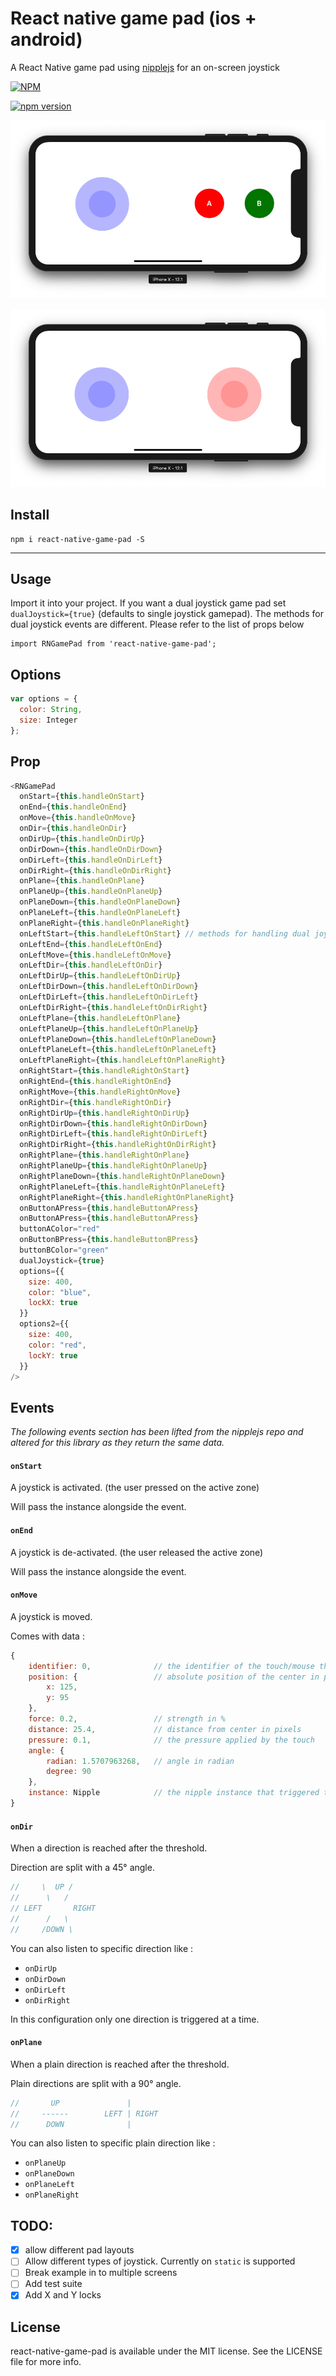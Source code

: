 # React native game pad (ios + android)

A React Native game pad using [nipplejs](https://github.com/yoannmoinet/nipplejs) for an on-screen joystick

[![NPM](https://nodei.co/npm/react-native-game-pad.png)](https://nodei.co/npm/react-native-game-pad/)

[![npm version](https://badge.fury.io/js/react-native-game-pad.svg)](https://badge.fury.io/js/react-native-game-pad)

<p align="center">
	<img src ="./example.png" />
</p>

<p align="center">
	<img src ="./dual.png" />
</p>

## Install

```
npm i react-native-game-pad -S
```

---

## Usage

Import it into your project. If you want a dual joystick game pad set `dualJoystick={true}` (defaults to single joystick gamepad).
The methods for dual joystick events are different. Please refer to the list of props below

```
import RNGamePad from 'react-native-game-pad';
```

## Options

```javascript
var options = {
  color: String,
  size: Integer
};
```

## Prop

```javascript
<RNGamePad
  onStart={this.handleOnStart}
  onEnd={this.handleOnEnd}
  onMove={this.handleOnMove}
  onDir={this.handleOnDir}
  onDirUp={this.handleOnDirUp}
  onDirDown={this.handleOnDirDown}
  onDirLeft={this.handleOnDirLeft}
  onDirRight={this.handleOnDirRight}
  onPlane={this.handleOnPlane}
  onPlaneUp={this.handleOnPlaneUp}
  onPlaneDown={this.handleOnPlaneDown}
  onPlaneLeft={this.handleOnPlaneLeft}
  onPlaneRight={this.handleOnPlaneRight}
  onLeftStart={this.handleLeftOnStart} // methods for handling dual joysticks START
  onLeftEnd={this.handleLeftOnEnd}
  onLeftMove={this.handleLeftOnMove}
  onLeftDir={this.handleLeftOnDir}
  onLeftDirUp={this.handleLeftOnDirUp}
  onLeftDirDown={this.handleLeftOnDirDown}
  onLeftDirLeft={this.handleLeftOnDirLeft}
  onLeftDirRight={this.handleLeftOnDirRight}
  onLeftPlane={this.handleLeftOnPlane}
  onLeftPlaneUp={this.handleLeftOnPlaneUp}
  onLeftPlaneDown={this.handleLeftOnPlaneDown}
  onLeftPlaneLeft={this.handleLeftOnPlaneLeft}
  onLeftPlaneRight={this.handleLeftOnPlaneRight}
  onRightStart={this.handleRightOnStart}
  onRightEnd={this.handleRightOnEnd}
  onRightMove={this.handleRightOnMove}
  onRightDir={this.handleRightOnDir}
  onRightDirUp={this.handleRightOnDirUp}
  onRightDirDown={this.handleRightOnDirDown}
  onRightDirLeft={this.handleRightOnDirLeft}
  onRightDirRight={this.handleRightOnDirRight}
  onRightPlane={this.handleRightOnPlane}
  onRightPlaneUp={this.handleRightOnPlaneUp}
  onRightPlaneDown={this.handleRightOnPlaneDown}
  onRightPlaneLeft={this.handleRightOnPlaneLeft}
  onRightPlaneRight={this.handleRightOnPlaneRight}
  onButtonAPress={this.handleButtonAPress}
  onButtonAPress={this.handleButtonAPress}
  buttonAColor="red"
  onButtonBPress={this.handleButtonBPress}
  buttonBColor="green"
  dualJoystick={true}
  options={{
    size: 400,
    color: "blue",
    lockX: true
  }}
  options2={{
    size: 400,
    color: "red",
    lockY: true
  }}
/>
```

## Events

_The following events section has been lifted from the nipplejs repo and altered for this library as they return the same data._

#### `onStart`

A joystick is activated. (the user pressed on the active zone)

Will pass the instance alongside the event.

#### `onEnd`

A joystick is de-activated. (the user released the active zone)

Will pass the instance alongside the event.

#### `onMove`

A joystick is moved.

Comes with data :

```javascript
{
    identifier: 0,              // the identifier of the touch/mouse that triggered it
    position: {                 // absolute position of the center in pixels
        x: 125,
        y: 95
    },
    force: 0.2,                 // strength in %
    distance: 25.4,             // distance from center in pixels
    pressure: 0.1,              // the pressure applied by the touch
    angle: {
        radian: 1.5707963268,   // angle in radian
        degree: 90
    },
    instance: Nipple            // the nipple instance that triggered the event
}
```

#### `onDir`

When a direction is reached after the threshold.

Direction are split with a 45° angle.

```javascript
//     \  UP /
//      \   /
// LEFT       RIGHT
//      /   \
//     /DOWN \
```

You can also listen to specific direction like :

* `onDirUp`
* `onDirDown`
* `onDirLeft`
* `onDirRight`

In this configuration only one direction is triggered at a time.

#### `onPlane`

When a plain direction is reached after the threshold.

Plain directions are split with a 90° angle.

```javascript
//       UP               |
//     ------        LEFT | RIGHT
//      DOWN              |
```

You can also listen to specific plain direction like :

* `onPlaneUp`
* `onPlaneDown`
* `onPlaneLeft`
* `onPlaneRight`

## TODO:

* [x] allow different pad layouts
* [ ] Allow different types of joystick. Currently on `static` is supported
* [ ] Break example in to multiple screens
* [ ] Add test suite
* [x] Add X and Y locks

## License

react-native-game-pad is available under the MIT license. See the LICENSE file for more info.

